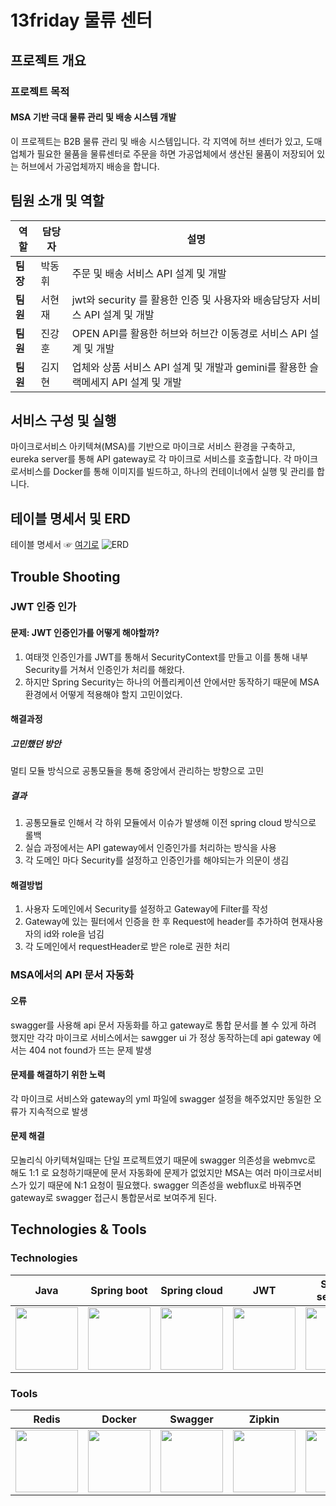 # 13friday 물류 센터

## 프로젝트 개요
### 프로젝트 목적
#### MSA 기반 극대 물류 관리 및 배송 시스템 개발
이 프로젝트는 B2B 물류 관리 및 배송 시스템입니다. 각 지역에 허브 센터가  있고, 도매 업체가 필요한 물품을 물류센터로 주문을 하면 가공업체에서 생산된 물품이 저장되어 있는 허브에서 가공업체까지 배송을 합니다.

## 팀원 소개 및 역할
| 역할           | 담당자       | 설명                                              |
|----------------|--------------|---------------------------------------------------|
| **팀장** | 박동휘       | 주문 및 배송 서비스 API 설계 및 개발 |
| **팀원**  | 서현재       | jwt와 security 를 활용한 인증 및 사용자와 배송담당자 서비스 API 설계 및 개발                |
| **팀원** | 진강훈      | OPEN API를 활용한 허브와 허브간 이동경로 서비스 API 설계 및 개발                   |
| **팀원** | 김지현       | 업체와 상품 서비스 API 설계 및 개발과 gemini를 활용한 슬랙메세지 API 설계 및 개발              |

## 서비스 구성 및 실행
마이크로서비스 아키텍쳐(MSA)를 기반으로 마이크로 서비스 환경을 구축하고, eureka server를 통해 API gateway로 각 마이크로 서비스를 호출합니다. 각 마이크로서비스를 Docker를 통해 이미지를 빌드하고, 하나의 컨테이너에서 실행 및 관리를 합니다.

## 테이블 명세서 및 ERD
테이블 명세서 ☞ [여기로](https://www.notion.so/teamsparta/1b32dc3ef51480f78a3de63b4866bb54 "테이블 명세서로 이동")
![ERD](https://github.com/user-attachments/assets/ef20355a-8f16-4b0c-bc53-22acf69f98fb)
## Trouble Shooting

### JWT 인증 인가
#### 문제: JWT 인증인가를 어떻게 해야할까?
1. 여태껏 인증인가를 JWT를 통해서 SecurityContext를 만들고 이를 통해 내부 Security를 거쳐서 인증인가 처리를 해왔다.
2. 하지만 Spring Security는 하나의 어플리케이션 안에서만 동작하기 때문에 MSA환경에서 어떻게 적용해야 할지 고민이었다.
#### 해결과정
##### 고민했던 방안
멀티 모듈 방식으로 공통모듈을 통해 중앙에서 관리하는 방향으로 고민
##### 결과 
1. 공통모듈로 인해서 각 하위 모듈에서 이슈가 발생해 이전 spring cloud 방식으로 롤백
2. 실습 과정에서는 API gateway에서 인증인가를 처리하는 방식을 사용
3. 각 도메인 마다 Security를 설정하고 인증인가를 해야되는가 의문이 생김
#### 해결방법
1. 사용자 도메인에서 Security를 설정하고 Gateway에 Filter를 작성
2. Gateway에 있는 필터에서 인증을 한 후 Request에 header를 추가하여 현재사용자의 id와 role을 넘김
3. 각 도메인에서 requestHeader로 받은 role로 권한 처리

### MSA에서의 API 문서 자동화
#### 오류
swagger를 사용해 api 문서 자동화를 하고 gateway로 통합 문서를 볼 수 있게 하려 했지만  각각 마이크로 서비스에서는 sawgger ui 가 정상 동작하는데 api gateway 에서는 404 not found가 뜨는 문제 발생
#### 문제를 해결하기 위한 노력
각 마이크로 서비스와 gateway의 yml 파일에 swagger 설정을 해주었지만 동일한 오류가 지속적으로 발생
#### 문제 해결 
모놀리식 아키텍쳐일때는 단일 프로젝트였기 때문에 
swagger 의존성을 webmvc로 해도 1:1 로 요청하기때문에 문서 자동화에 문제가 없었지만 MSA는 여러 마이크로서비스가 있기 때문에 N:1 요청이 필요했다.
swagger 의존성을 webflux로 바꿔주면 gateway로 swagger 접근시 통합문서로 보여주게 된다.

## Technologies & Tools
### Technologies
| Java         | Spring boot         | Spring cloud         | JWT         | Spring security        | PostgreSQL         | JPA         | QueryDSL         |
|-------------------|-------------------|-------------------|-------------------|-------------------|-------------------|-------------------|-------------------|
|<img src="https://github.com/user-attachments/assets/dc8f8162-2695-4d47-8fcd-a4d395026bdc" width="100" height="100">  | <img src="https://github.com/user-attachments/assets/223e3dc4-ed3d-4aa1-97a1-fe5d90caae6d" width="100" height="100"> | <img src="https://github.com/user-attachments/assets/bf6231b6-6bc2-4741-8e51-dbe928c98670" width="100" height="100">| <img src="https://github.com/user-attachments/assets/f3cae58b-77e4-4813-bb4a-40e6bfb5e26a" width="100" height="100">| <img src="https://github.com/user-attachments/assets/23012343-7981-40b4-9eda-100611a21276" width="100" height="100"> | <img src="https://github.com/user-attachments/assets/97fdd97e-09a8-4a34-bcbd-a6f1aaeaf1c1" width="100" height="100"> | <img src="https://github.com/user-attachments/assets/2b9b919e-e615-4b0d-9976-b459480a78ed" width="100" height="100"> | <img src="https://github.com/user-attachments/assets/6d666579-7b45-4f62-b735-1f750ede06de" width="100" height="100">|
### Tools
| Redis         | Docker         | Swagger         | Zipkin         | Git        | GitHub         | Slack         | Discord         |
|-------------------|-------------------|-------------------|-------------------|-------------------|-------------------|-------------------|-------------------|
|<img src="https://github.com/user-attachments/assets/3e8f2836-045f-4d1a-85f1-0cab931032ea" width="100" height="100"> |<img src="https://github.com/user-attachments/assets/69bfa62f-716f-4723-956d-70c8f5de15d7" width="100" height="100"> |<img src="https://github.com/user-attachments/assets/a8dcc1e7-5534-4c2e-ae67-635ec5515cea" width="100" height="100"> |<img src="https://github.com/user-attachments/assets/cab5979a-df95-481f-9d77-6b381ab61ef8" width="100" height="100"> |<img src="https://github.com/user-attachments/assets/88d6c4c8-39b7-4147-a9b8-cc0e88535ec4" width="100" height="100"> |<img src="https://github.com/user-attachments/assets/feb0d43f-823d-4ca1-a1dc-d0db3de63c67" width="100" height="100"> |<img src="https://github.com/user-attachments/assets/89d4adf1-a52f-4c6a-8d20-725d113d0569" width="100" height="100"> |<img src="https://github.com/user-attachments/assets/67ac6f95-434f-4c12-85cf-20ce6a2d0c14" width="100" height="100"> |
